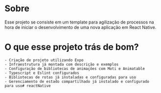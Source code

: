 # Sobre 

Esse projeto se consiste em um template para agilização de processos na hora de iniciar o desenvolvimento de uma nova aplicação em React Native.

# O que esse projeto trás de bom?

    - Criação de projeto utilizando Expo
    - Infraestrutura já montada com descrição e exemplos
    - Configuração de bibliotecas de animações com Moti e Animatable
    - Typescript e Eslint configurados 
    - Bibliotecas de rotas já instaladas e configuradas para uso
    - Gerenciamento de estado compartilhado já instalado e configurado para uso#   r e a c t N a t i v e  
 